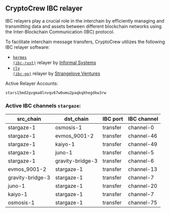 ## CryptoCrew IBC relayer
IBC relayers play a crucial role in the interchain by efficiently managing and transmitting data and assets between different blockchain networks using the Inter-Blockchain Communication (IBC) protocol.

To facilitate interchain message transfers, CryptoCrew utilizes the following IBC relayer software: 
- <a href="https://github.com/informalsystems/hermes"><code>hermes (ibc-rust)</code></a> relayer by [Informal Systems](https://github.com/informalsystems)
- <a href="https://github.com/cosmos/relayer"><code>rly (ibc-go)</code></a> relayer by [Strangelove Ventures](https://github.com/strangelove-ventures)

Active Relayer Accounts:
```
stars15md2qvgma8lnvqv67w0umu2paqkqkhegdkw3rw
```

### Active IBC channels `stargaze`:
| src_chain | dst_chain | IBC port | IBC channel |
| --------------- | --------------- | ------------ | ------------------- |
| stargaze-1 | osmosis-1 | transfer | channel-0 |
| stargaze-1 | evmos_9001-2 | transfer | channel-46 |
| stargaze-1 | kaiyo-1 | transfer | channel-49 |
| stargaze-1 | juno-1 | transfer | channel-5 |
| stargaze-1 | gravity-bridge-3 | transfer | channel-6 |
| evmos_9001-2 | stargaze-1 | transfer | channel-13 |
| gravity-bridge-3 | stargaze-1 | transfer | channel-7 |
| juno-1 | stargaze-1 | transfer | channel-20 |
| kaiyo-1 | stargaze-1 | transfer | channel-7 |
| osmosis-1 | stargaze-1 | transfer | channel-75 |